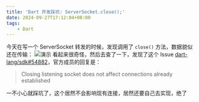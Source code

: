 ```yaml
---
title: 'Dart 开发踩坑: ServerSocket.close();'
date: 2024-09-27T17:12:04+08:00
tags:
    - Dart
---
```

今天在写一个 ServerSocket 转发的时候，发现调用了 `close()` 方法，数据貌似还在传输：
![演示](https://apac-cloudflare-r2-img.1l1.icu/2024/09/27/66f67762f3db2.webp)
看起来很奇怪，然后去查了一下，发现了这个 Issue [dart-lang/sdk#54882](https://github.com/dart-lang/sdk/issues/54882)，官方成员的回复是：

> Closing listening socket does not affect connections already established

一不小心就踩坑了，这个居然不会影响现有连接，居然还要自己去实现，绝了

